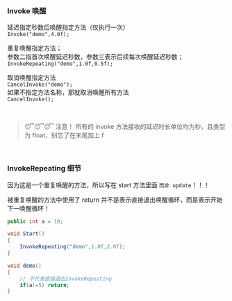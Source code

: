 ### Invoke 唤醒

延迟指定秒数后唤醒指定方法（仅执行一次）  
`Invoke("demo",4.0f);`

重复唤醒指定方法；  
参数二指首次唤醒延迟秒数，参数三表示后续每次唤醒延迟秒数；  
`InvokeRepeating("demo",1.0f,0.5f);`

取消唤醒指定方法  
`CancelInvoke("demo");`  
如果不指定方法名称，那就取消唤醒所有方法  
`CancelInvoke();`

<br>

> 😴😴😴 注意！ 所有的 invoke 方法接收的延迟时长单位均为秒，且类型为 float，别忘了在末尾加上 f

<br>

### InvokeRepeating 细节

因为这是一个重复唤醒的方法，所以写在 start 方法里面 `而非 update`！！！

被重复唤醒的方法中使用了 return 并不是表示直接退出唤醒循环，而是表示开始下一唤醒循环！

```cs
public int a = 10;

void Start()
{
    InvokeRepeating("demo",1.0f,2.0f);
}

void demo()
{
    // 不代表直接退出InvokeRepeating
    if(a!=5) return;
}
```

<br>
